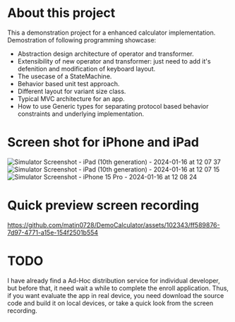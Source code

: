 # About this project
This a demonstration project for a enhanced calculator implementation.
Demostration of following programming showcase:

- Abstraction design architecture of operator and transformer.
- Extensibility of new operator and transformer: just need to add it's defenition and modification of keyboard layout.
- The usecase of a StateMachine.
- Behavior based unit test approach.
- Different layout for variant size class.
- Typical MVC architecture for an app.
- How to use Generic types for separating protocol based behavior constraints and underlying implementation.

# Screen shot for iPhone and iPad
![Simulator Screenshot - iPad (10th generation) - 2024-01-16 at 12 07 37](https://github.com/matin0728/DemoCalculator/assets/102343/f3c73591-21d9-41f6-b959-05398d245b29)
![Simulator Screenshot - iPad (10th generation) - 2024-01-16 at 12 07 15](https://github.com/matin0728/DemoCalculator/assets/102343/4bdeb223-7817-4a14-9377-fd12016a7eb0)
![Simulator Screenshot - iPhone 15 Pro - 2024-01-16 at 12 08 24](https://github.com/matin0728/DemoCalculator/assets/102343/4c172e77-aaf0-4d91-92cc-a0a9c000840c)

# Quick preview screen recording
https://github.com/matin0728/DemoCalculator/assets/102343/ff589876-7d97-4771-a15e-154f2501b554

# TODO
I have already find a Ad-Hoc distribution service for individual developer, but before that, it need wait a while to complete the enroll application. Thus, if you want evaluate the app in real device, you need download the source code and build it on local devices, or take a quick look from the screen recording.
